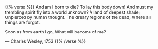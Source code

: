 ---
---

<style>
.epigraph {
    width: 100%;
    margin: 0;
    padding: 0;
    border-radius: 1px;
}
.dark-mode .epigraph {
    filter: invert(1) brightness(0.9);
}
.source {
    width: 100%;
    font-size: 10pt;
    text-align: right;
}
main .verse {
    text-align: center;
    margin-left: 0rem;
}
</style>

{{% verse %}}
And am I born to die?
To lay this body down!
And must my trembling spirit fly
into a world unknown?
A land of deepest shade;
Unpierced by human thought.
The dreary regions of the dead,
Where all things are forgot.

Soon as from earth I go,
What will become of me?

— Charles Wesley, 1753
{{% /verse %}}
